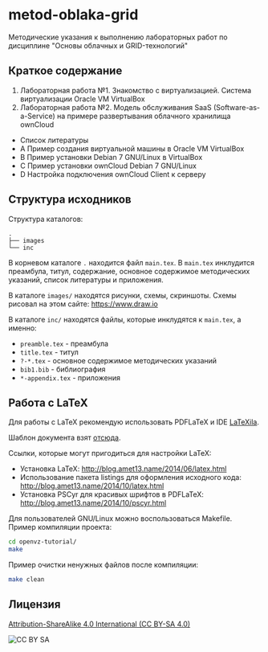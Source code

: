 metod-oblaka-grid
=================
Методические указания к выполнению лабораторных работ по дисциплине "Основы облачных и GRID-технологий"

Краткое содержание
------------------
1. Лабораторная работа №1. Знакомство с виртуализацией. Система виртуализации Oracle VM VirtualBox
2. Лабораторная работа №2. Модель обслуживания SaaS (Software-as-a-Service) на примере развертывания облачного хранилища ownCloud
* Список литературы
* A Пример создания виртуальной машины в Oracle VM VirtualBox
* B Пример установки Debian 7 GNU/Linux в VirtualBox
* C Пример установки ownCloud Debian 7 GNU/Linux
* D Настройка подключения ownCloud Client к серверу

Структура исходников
--------------------
Структура каталогов:
```
.
├── images
└── inc
```

В корневом каталоге `.` находится файл `main.tex`.
В `main.tex` инклудится преамбула, титул, содержание, основное содержимое методических указаний, список литературы и приложения.

В каталоге `images/` находятся рисунки, схемы, скриншоты. Схемы рисовал на этом сайте: https://www.draw.io

В каталоге `inc/` находятся файлы, которые инклудятся к `main.tex`, а именно:
* `preamble.tex` - преамбула
* `title.tex` - титул
* `?-*.tex` - основное содержимое методических указаний
* `bib1.bib` - библиография
* `*-appendix.tex` - приложения

Работа с LaTeX
--------------
Для работы с LaTeX рекомендую использовать PDFLaTeX и IDE [LaTeXila](https://wiki.gnome.org/Apps/LaTeXila).

Шаблон документа взят [отсюда](https://github.com/Amet13/openvz-tutorial).

Ссылки, которые могут пригодиться для настройки LaTeX:
* Установка LaTeX: http://blog.amet13.name/2014/06/latex.html
* Использование пакета listings для оформления исходного кода: http://blog.amet13.name/2014/10/latex.html
* Установка PSCyr для красивых шрифтов в PDFLaTeX: http://blog.amet13.name/2014/10/pscyr.html

Для пользователей GNU/Linux можно воспользоваться Makefile.
Пример компиляции проекта:
```bash
cd openvz-tutorial/
make
```
Пример очистки ненужных файлов после компиляции:
```bash
make clean
```

Лицензия
--------
[Attribution-ShareAlike 4.0 International (CC BY-SA 4.0)](http://creativecommons.org/licenses/by-sa/4.0/deed.ru)

![CC BY SA](https://licensebuttons.net/l/by-sa/4.0/88x31.png)
